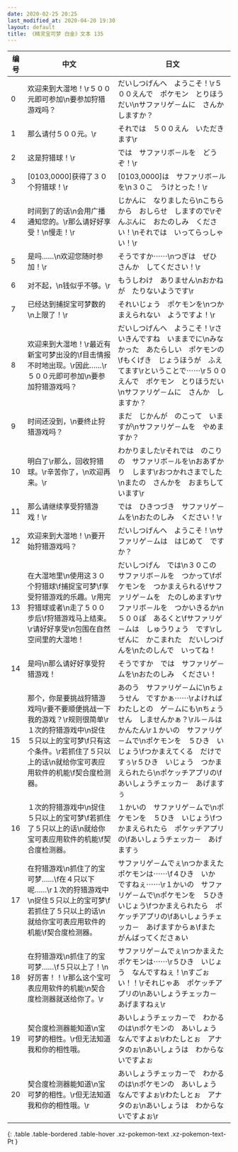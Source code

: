 ```yaml
---
date: 2020-02-25 20:25
last_modified_at: 2020-04-20 19:30
layout: default
title: 《精灵宝可梦 白金》文本 135
---
```

| 编号 | 中文 | 日文 |
| ---- | ---- | ---- |
| 0 | 欢迎来到大湿地！\r５００元即可参加\n要参加狩猎游戏吗？ | だいしつげんへ　ようこそ！\r５００えんで　ポケモン　とりほうだい\nサファリゲ－ムに　さんか　しますか？ |
| 1 | 那么请付５００元。\r | それでは　５００えん　いただきます\r |
| 2 | 这是狩猎球！\r | では　サファリボ－ルを　どうぞ！\r |
| 3 | [0103,0000]获得了３０个狩猎球！\r | [0103,0000]は　サファリボ－ルを\n３０こ　うけとった！\r |
| 4 | 时间到了的话\n会用广播通知您的。\r那么请好好享受！\n慢走！\r | じかんに　なりましたら\nこちらから　おしらせ　しますので\rぞんぶんに　おたのしみ　ください！\nそれでは　いってらっしゃい！\r |
| 5 | 是吗……\n欢迎您随时参加！\r | そうですか⋯⋯\nつぎは　ぜひ　さんか　してください！\r |
| 6 | 对不起，\n钱似乎不够。\r | もうしわけ　ありません\nおかねが　たりないようです\r |
| 7 | 已经达到捕捉宝可梦数的\n上限了！\r | それいじょう　ポケモンを\nつかまえられない　ようですよ！\r |
| 8 | 欢迎来到大湿地！\r最近有新宝可梦出没的\f目击情报不时地出现。\r因此……\r５００元即可参加\n要参加狩猎游戏吗？ | だいしつげんへ　ようこそ！\rさいきんですね　いままでに\nみなかった　あたらしい　ポケモンの\fもくげき　じょうほうが　ふえてます\rということで⋯⋯\r５００えんで　ポケモン　とりほうだい\nサファリゲ－ムに　さんか　しますか？ |
| 9 | 时间还没到，\n要终止狩猎游戏吗？ | まだ　じかんが　のこって　いますが\nサファリゲ－ムを　やめますか？ |
| 10 | 明白了\r那么，回收狩猎球。\r辛苦你了，\n欢迎再来。\r | わかりました\rそれでは　のこりの　サファリボ－ルを\nおあずかり　します\rおつかれさまでした\nまたの　さんかを　おまちしています\r |
| 11 | 那么请继续享受狩猎游戏！\r | では　ひきつづき　サファリゲ－ムを\nおたのしみ　ください！\r |
| 12 | 欢迎来到大湿地！\n要开始狩猎游戏吗？ | だいしつげんへ　ようこそ！\nサファリゲ－ムは　はじめて　ですか？ |
| 13 | 在大湿地里\n使用这３０个狩猎球\f捕捉宝可梦\f享受狩猎游戏的乐趣。\r用完狩猎球或者\n走了５００步后\f狩猎游戏马上结束。\r请好好享受\n包围在自然空间里的大湿地！ | だいしつげん　では\n３０この　サファリボ－ルを　つかって\fポケモンを　つかまえられる\fサファリゲ－ムを　たのしめます\rサファリボ－ルを　つかいきるか\n５００ぽ　あるくと\fサファリゲ－ムは　しゅうりょう　です\rしぜんに　かこまれた　だいしつげんを\nたのしんで　いってね！ |
| 14 | 是吗\n那么请好好享受狩猎游戏！ | そうですか　では　サファリゲ－ムを\nおたのしみ　ください！ |
| 15 | 那个，你是要挑战狩猎游戏吗\r要不要顺便挑战一下我的游戏？\r规则很简单\r１次的狩猎游戏中\n捉住５只以上的宝可梦\f只有这个条件。\r若抓住了５只以上的话\n就给你宝可表应用软件的机能\f契合度检测器。 | あのう　サファリゲ－ムに\nちょうせん　ですかぁ⋯⋯\rよければ　わたしとの　ゲ－ムにも\nちょうせん　しませんかぁ？\rル－ルは　かんたん\r１かいの　サファリゲ－ムで\nポケモンを　５ひき　いじょう\fつかまえてくる　だけですぅ\r５ひき　いじょう　つかまえられたら\nポケッチアプリの\fあいしょうチェッカ－　あげますぅ |
| 16 | １次的狩猎游戏中\n捉住５只以上的宝可梦\f若抓住了５只以上的话\n就给你宝可表应用软件的机能\f契合度检测器。 | １かいの　サファリゲ－ムで\nポケモンを　５ひき　いじょう\fつかまえられたら　ポケッチアプリの\fあいしょうチェッカ－　あげますぅ |
| 17 | 在狩猎游戏\n抓住了的宝可梦……\f在４只以下呢……\r１次的狩猎游戏中\n捉住５只以上的宝可梦\f若抓住了５只以上的话\n就给你宝可表应用软件的机能\f契合度检测器。 | サファリゲ－ムでぇ\nつかまえた　ポケモンは⋯⋯\f４ひき　いか　ですねぇ⋯⋯\r１かいの　サファリゲ－ムで\nポケモンを　５ひき　いじょう\fつかまえられたら　ポケッチアプリの\fあいしょうチェッカ－　あげますからぁ\fまた　がんばってくださぁい |
| 18 | 在狩猎游戏\n抓住了的宝可梦……\f５只以上了！\n好厉害！！\r那么这个宝可表应用软件的机能\n契合度检测器就送给你了。\r | サファリゲ－ムでぇ\nつかまえた　ポケモンは⋯⋯\r５ひき　いじょう　なんですねぇ！\nすごぉい！！\rそれじゃあ　ポケッチアプリの\nあいしょうチェッカ－　あげますねぇ\r |
| 19 | 契合度检测器能知道\n宝可梦的相性。\r但无法知道我和你的相性哦。 | あいしょうチェッカ－で　わかるのは\nポケモンの　あいしょう　なんですよぉ\rわたしとぉ　アナタのぉ\nあいしょうは　わからないですよぉ |
| 20 | 契合度检测器能知道\n宝可梦的相性。\r但无法知道我和你的相性哦。\r | あいしょうチェッカ－で　わかるのは\nポケモンの　あいしょう　なんですよぉ\rわたしとぉ　アナタのぉ\nあいしょうは　わからないですよぉ\r |
{: .table .table-bordered .table-hover .xz-pokemon-text .xz-pokemon-text-Pt }